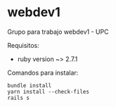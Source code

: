 # webdev1
Grupo para trabajo webdev1 - UPC

Requisitos:
- ruby version ~> 2.7.1

Comandos para instalar:
```
bundle install
yarn install --check-files
rails s
```

